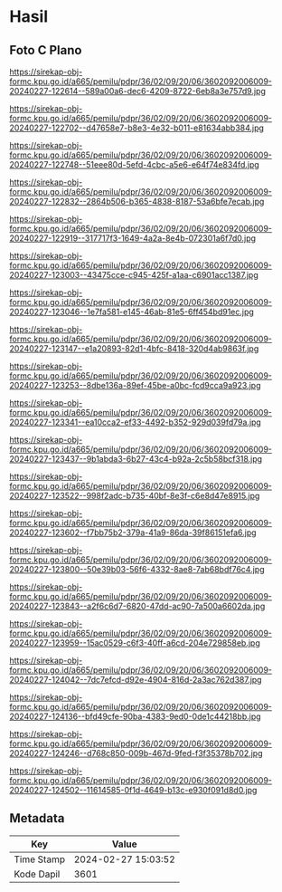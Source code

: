 # Hasil

## Foto C Plano

https://sirekap-obj-formc.kpu.go.id/a665/pemilu/pdpr/36/02/09/20/06/3602092006009-20240227-122614--589a00a6-dec6-4209-8722-6eb8a3e757d9.jpg

https://sirekap-obj-formc.kpu.go.id/a665/pemilu/pdpr/36/02/09/20/06/3602092006009-20240227-122702--d47658e7-b8e3-4e32-b011-e81634abb384.jpg

https://sirekap-obj-formc.kpu.go.id/a665/pemilu/pdpr/36/02/09/20/06/3602092006009-20240227-122748--51eee80d-5efd-4cbc-a5e6-e64f74e834fd.jpg

https://sirekap-obj-formc.kpu.go.id/a665/pemilu/pdpr/36/02/09/20/06/3602092006009-20240227-122832--2864b506-b365-4838-8187-53a6bfe7ecab.jpg

https://sirekap-obj-formc.kpu.go.id/a665/pemilu/pdpr/36/02/09/20/06/3602092006009-20240227-122919--317717f3-1649-4a2a-8e4b-072301a6f7d0.jpg

https://sirekap-obj-formc.kpu.go.id/a665/pemilu/pdpr/36/02/09/20/06/3602092006009-20240227-123003--43475cce-c945-425f-a1aa-c6901acc1387.jpg

https://sirekap-obj-formc.kpu.go.id/a665/pemilu/pdpr/36/02/09/20/06/3602092006009-20240227-123046--1e7fa581-e145-46ab-81e5-6ff454bd91ec.jpg

https://sirekap-obj-formc.kpu.go.id/a665/pemilu/pdpr/36/02/09/20/06/3602092006009-20240227-123147--e1a20893-82d1-4bfc-8418-320d4ab9863f.jpg

https://sirekap-obj-formc.kpu.go.id/a665/pemilu/pdpr/36/02/09/20/06/3602092006009-20240227-123253--8dbe136a-89ef-45be-a0bc-fcd9cca9a923.jpg

https://sirekap-obj-formc.kpu.go.id/a665/pemilu/pdpr/36/02/09/20/06/3602092006009-20240227-123341--ea10cca2-ef33-4492-b352-929d039fd79a.jpg

https://sirekap-obj-formc.kpu.go.id/a665/pemilu/pdpr/36/02/09/20/06/3602092006009-20240227-123437--9b1abda3-6b27-43c4-b92a-2c5b58bcf318.jpg

https://sirekap-obj-formc.kpu.go.id/a665/pemilu/pdpr/36/02/09/20/06/3602092006009-20240227-123522--998f2adc-b735-40bf-8e3f-c6e8d47e8915.jpg

https://sirekap-obj-formc.kpu.go.id/a665/pemilu/pdpr/36/02/09/20/06/3602092006009-20240227-123602--f7bb75b2-379a-41a9-86da-39f86151efa6.jpg

https://sirekap-obj-formc.kpu.go.id/a665/pemilu/pdpr/36/02/09/20/06/3602092006009-20240227-123800--50e39b03-56f6-4332-8ae8-7ab68bdf76c4.jpg

https://sirekap-obj-formc.kpu.go.id/a665/pemilu/pdpr/36/02/09/20/06/3602092006009-20240227-123843--a2f6c6d7-6820-47dd-ac90-7a500a6602da.jpg

https://sirekap-obj-formc.kpu.go.id/a665/pemilu/pdpr/36/02/09/20/06/3602092006009-20240227-123959--15ac0529-c6f3-40ff-a6cd-204e729858eb.jpg

https://sirekap-obj-formc.kpu.go.id/a665/pemilu/pdpr/36/02/09/20/06/3602092006009-20240227-124042--7dc7efcd-d92e-4904-816d-2a3ac762d387.jpg

https://sirekap-obj-formc.kpu.go.id/a665/pemilu/pdpr/36/02/09/20/06/3602092006009-20240227-124136--bfd49cfe-90ba-4383-9ed0-0de1c44218bb.jpg

https://sirekap-obj-formc.kpu.go.id/a665/pemilu/pdpr/36/02/09/20/06/3602092006009-20240227-124246--d768c850-009b-467d-9fed-f3f35378b702.jpg

https://sirekap-obj-formc.kpu.go.id/a665/pemilu/pdpr/36/02/09/20/06/3602092006009-20240227-124502--11614585-0f1d-4649-b13c-e930f091d8d0.jpg


## Metadata

| Key        | Value               |
| ---------- | ------------------- |
| Time Stamp | 2024-02-27 15:03:52 |
| Kode Dapil | 3601                |



